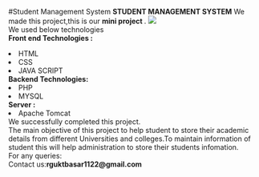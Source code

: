 #Student Management System
<b>STUDENT MANAGEMENT SYSTEM</b>
We made this project,this is our  <b>mini project </b>.
<img src="https://149501111.v2.pressablecdn.com/wp-content/uploads/2020/12/Student-Management-System.jpg">
<br>
We used below technologies
<br> <b>Front end Technologies :</b>
<li>HTML
<li>CSS
<li>JAVA SCRIPT
<br>
<b>Backend Technologies: </b>
<li>PHP
<li>MYSQL
<br>
<b>Server :</b>
<li>Apache Tomcat
<br>
We successfully completed this project.
<br>
The main objective of this project to help student to store their academic details from different Universities and colleges.To maintain information of student this will help administration to store their students infomation.
<br>
For any queries:
<br>
Contact us:<b>rguktbasar1122@gmail.com</b>
 
